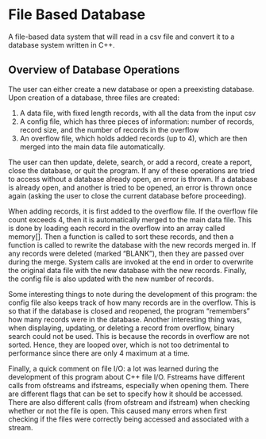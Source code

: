 
# File Based Database
A file-based data system that will read in a csv file and convert it to a database system written in C++.

## Overview of Database Operations
The user can either create a new database or open a preexisting database. Upon creation of a database, three files are created: 
1. A data file, with fixed length records, with all the data from the input csv
2. A config file, which has three pieces of information: number of records, record size, and the number of records in the overflow
3. An overflow file, which holds added records (up to 4), which are then merged into the main data file automatically.

The user can then update, delete, search, or add a record, create a report, close the database, or quit the program. If any of these operations are tried to access without a database already open, an error is thrown. If a database is already open, and another is tried to be opened, an error is thrown once again (asking the user to close the current database before proceeding).

When adding records, it is first added to the overflow file. If the overflow file count exceeds 4, then it is automatically merged to the main data file. This is done by loading each record in the overflow into an array called memory[]. Then a function is called to sort these records, and then a function is called to rewrite the database with the new records merged in. If any records were deleted (marked “BLANK”), then they are passed over during the merge. System calls are invoked at the end in order to overwrite the original data file with the new database with the new records. Finally, the config file is also updated with the new number of records.

Some interesting things to note during the development of this program: the config file also keeps track of how many records are in the overflow. This is so that if the database is closed and reopened, the program “remembers” how many records were in the database. Another interesting thing was, when displaying, updating, or deleting a record from overflow, binary search could not be used. This is because the records in overflow are not sorted. Hence, they are looped over, which is not too detrimental to performance since there are only 4 maximum at a time.

Finally, a quick comment on file I/O: a lot was learned during the development of this program about C++ file I/O. Fstreams have different calls from ofstreams and ifstreams, especially when opening them. There are different flags that can be set to specify how it should be accessed. There are also different calls (from ofstream and ifstream) when checking whether or not the file is open. This caused many errors when first checking if the files were correctly being accessed and associated with a stream.
